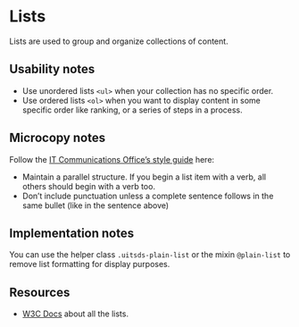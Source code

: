 # Lists

Lists are used to group and organize collections of content.

## Usability notes

- Use unordered lists `<ul>` when your collection has no specific order.
- Use ordered lists `<ol>` when you want to display content in some specific order like ranking, or a series of steps in a process.

## Microcopy notes
Follow the [IT Communications Office’s style guide](https://uits.iu.edu/itco/style-basics) here:

- Maintain a parallel structure. If you begin a list item with a verb, all others should begin with a verb too.
- Don’t include punctuation unless a complete sentence follows in the same bullet (like in the sentence above)

## Implementation notes

You can use the helper class `.uitsds-plain-list` or the mixin `@plain-list` to remove list formatting for display purposes.

## Resources
- [W3C Docs](https://www.w3.org/TR/WCAG20-TECHS/H48.html) about all the lists.
